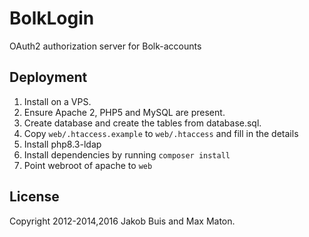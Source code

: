 # BolkLogin
OAuth2 authorization server for Bolk-accounts

## Deployment
1. Install on a VPS.
1. Ensure Apache 2, PHP5 and MySQL are present.
1. Create database and create the tables from database.sql.
1. Copy `web/.htaccess.example` to `web/.htaccess` and fill in the details
1. Install php8.3-ldap
1. Install dependencies by running `composer install`
1. Point webroot of apache to `web`

## License
Copyright 2012-2014,2016 Jakob Buis and Max Maton.
